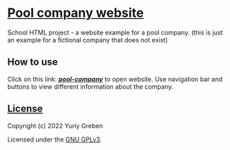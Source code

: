 # [Pool company website](./pools/poolsite.html)
School HTML project - a website example for a pool company. (this is just an example for a fictional company that does not exist)

## How to use
Click on this link: [***pool-company***](./pools/poolsite.html) to open website. Use navigation bar and buttons to view different information about the company.

## [License](./LICENSE)
Copyright (c) 2022 Yuriy Greben

Licensed under the [GNU GPLv3](./LICENSE).